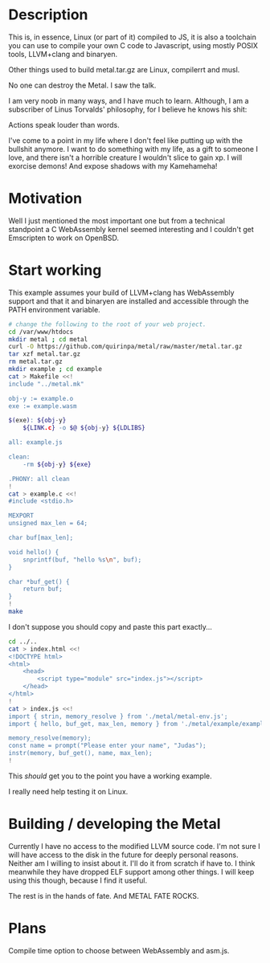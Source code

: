 # Description
This is, in essence, Linux (or part of it) compiled to JS, it is also a toolchain you can use to compile your own C code to Javascript, using mostly POSIX tools, LLVM+clang and binaryen.


Other things used to build metal.tar.gz are Linux, compilerrt and musl.


No one can destroy the Metal. I saw the talk.


I am very noob in many ways, and I have much to learn. Although, I am a subscriber of Linus Torvalds' philosophy, for I believe he knows his shit:


Actions speak louder than words.


I've come to a point in my life where I don't feel like putting up with the bullshit anymore.
I want to do something with my life, as a gift to someone I love, and there isn't a horrible creature I wouldn't slice to gain xp.
I will exorcise demons! And expose shadows with my Kamehameha!

# Motivation
Well I just mentioned the most important one but from a technical standpoint a C WebAssembly kernel seemed interesting and I couldn't get Emscripten to work on OpenBSD.

# Start working
This example assumes your build of LLVM+clang has WebAssembly support and that it and binaryen are installed and accessible through the PATH environment variable.

```sh
# change the following to the root of your web project.
cd /var/www/htdocs
mkdir metal ; cd metal
curl -O https://github.com/quirinpa/metal/raw/master/metal.tar.gz
tar xzf metal.tar.gz
rm metal.tar.gz
mkdir example ; cd example
cat > Makefile <<!
include "../metal.mk"

obj-y := example.o
exe := example.wasm

$(exe): ${obj-y}
	${LINK.c} -o $@ ${obj-y} ${LDLIBS}

all: example.js

clean:
	-rm ${obj-y} ${exe}

.PHONY: all clean
!
cat > example.c <<!
#include <stdio.h>

MEXPORT
unsigned max_len = 64;

char buf[max_len];

void hello() {
	snprintf(buf, "hello %s\n", buf);
}

char *buf_get() {
	return buf;
}
!
make
```

I don't suppose you should copy and paste this part exactly...
```sh
cd ../..
cat > index.html <<!
<!DOCTYPE html>
<html>
	<head>
		<script type="module" src="index.js"></script>
	</head>
</html>
!
cat > index.js <<!
import { strin, memory_resolve } from './metal/metal-env.js';
import { hello, buf_get, max_len, memory } from './metal/example/example.js';

memory_resolve(memory);
const name = prompt("Please enter your name", "Judas");
instr(memory, buf_get(), name, max_len);
!
```

This _should_ get you to the point you have a working example.


I really need help testing it on Linux.

# Building / developing the Metal
Currently I have no access to the modified LLVM source code.
I'm not sure I will have access to the disk in the future for deeply personal reasons.
Neither am I willing to insist about it. I'll do it from scratch if have to.
I think meanwhile they have dropped ELF support among other things.
I will keep using this though, because I find it useful.


The rest is in the hands of fate.
And METAL FATE ROCKS.

# Plans
Compile time option to choose between WebAssembly and asm.js.
